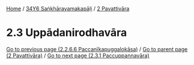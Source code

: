 
[Home](/) / [34Y6 Saṅkhārayamakapāḷi](../../34Y6.md) / [2 Pavattivāra](../2.md)

# 2.3 Uppādanirodhavāra


[Go to previous page (2.2.6.6 Paccanīkapuggalokāsa)](2.2/2.2.6/2.2.6.6.md) / [Go to parent page (2 Pavattivāra)](../2.md) / [Go to next page (2.3.1 Paccuppannavāra)](2.3/2.3.1.md)


